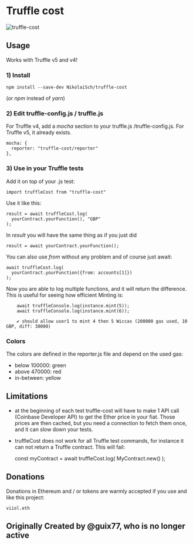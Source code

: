 # Truffle cost

![truffle-cost](https://raw.githubusercontent.com/guix77/truffle-cost/gh-pages/truffle-cost.png)

## Usage

Works with Truffle v5 and v4!

### 1) Install

    npm install --save-dev NikolaiSch/truffle-cost

(or *npm* instead of *yarn*)

### 2) Edit truffle-config.js / truffle.js

For Truffle v4, add a *mocha* section to your truffle.js /truffle-config.js. For Truffle v5, it already exists.

    mocha: {
      reporter: "truffle-cost/reporter"
    },

### 3) Use in your Truffle tests

Add it on top of your .js test:

    import truffleCost from "truffle-cost"

Use it like this:

    result = await truffleCost.log(
      yourContract.yourFunction(), "GBP"
    );

In *result* you will have the same thing as if you just did

    result = await yourContract.yourFunction();

You can also use *from* without any problem and of course just await:

    await truffleCost.log(
      yourContract.yourFunction({from: accounts[1]})
    );
    
Now you are able to log multiple functions, and it will return the difference.
This is useful for seeing how efficient Minting is:
```
    await truffleConsole.log(instance.mint(5));
    await truffleConsole.log(instance.mint(6));
    
    ✔ should allow user1 to mint 4 then 5 Wiccas (200000 gas used, 10 GBP, diff: 30000)
```

### Colors

The colors are defined in the reporter.js file and depend on the used gas:

+ below 100000: green
+ above 470000: red
+ in-between: yellow

## Limitations

+ at the beginning of each test truffle-cost will have to make 1 API call (Coinbase Developer API) to get the Ether price in your fiat. Those prices are then cached, but you need a connection to fetch them once, and it can slow down your tests.

+ truffleCost does not work for all Truffle test commands, for instance it can not return a Truffle contract. This will fail:

    const myContract = await truffleCost.log(
      MyContract.new()
    );

## Donations

Donations in Ethereum and / or tokens are warmly accepted if you use and like this project:

    viiol.eth

## Originally Created by @guix77, who is no longer active

